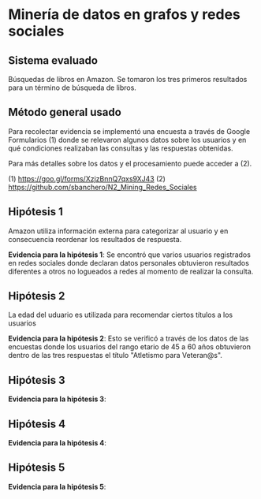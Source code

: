 # Minería de datos en grafos y redes sociales

## Sistema evaluado
Búsquedas de libros en Amazon. Se tomaron los tres primeros resultados para un término de búsqueda de libros.


## Método general usado
Para recolectar evidencia se implementó una encuesta a través de Google Formularios (1) donde se relevaron algunos datos sobre los usuarios y en qué condiciones realizaban las consultas y las respuestas obtenidas.

Para más detalles sobre los datos y el procesamiento puede acceder a (2).

(1) https://goo.gl/forms/XzjzBnnQ7qxs9XJ43
(2) https://github.com/sbanchero/N2_Mining_Redes_Sociales

## Hipótesis 1
Amazon utiliza información externa para categorizar al usuario y en consecuencia reordenar los resultados de respuesta.

**Evidencia para la hipótesis 1**: Se encontró que varios usuarios registrados en redes sociales donde declaran datos personales obtuvieron resultados diferentes a otros no logueados a redes al momento de realizar la consulta.


## Hipótesis 2
La edad del uduario es utilizada para recomendar ciertos títulos a los usuarios

**Evidencia para la hipótesis 2**: Esto se verificó a través de los datos de las encuestas donde los usuarios del rango etario de 45 a 60 años obtuvieron dentro de las tres respuestas el título "Atletismo para Veteran@s".

## Hipótesis 3


**Evidencia para la hipótesis 3**:

## Hipótesis 4


**Evidencia para la hipótesis 4**:

## Hipótesis 5

**Evidencia para la hipótesis 5**:
